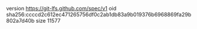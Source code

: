 version https://git-lfs.github.com/spec/v1
oid sha256:ccccd2c612ec471265756df0c2ab1db83a9b019376b6968869fa29b802a7d40b
size 11577
